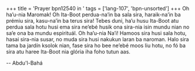 +++
title = 'Prayer bpn12540 in '
tags = ['lang-107', 'bpn-unsorted']
+++
Oh ha’u-nia Maromak! Oh Ita-Boot perdua-na’in ba sala sira, haraik-na’in ba prémiu sira, kasu-na’in ba terus sira!
Tebes duni, ha’u husu Ita-Boot atu perdua sala hotu husi ema sira ne’ebé husik ona sira-nia isin mundu nian no sa’e ona ba mundu espirituál.
Oh ha’u-nia Na’i! Hamoos sira husi sala hotu, hasai sira-nia susar, no muda sira husi nakukun laran ba naroman. Halo sira tama ba jardín ksolok nian, fase sira ho bee ne’ebé moos liu hotu, no fó ba sira atu haree Ita-Boot nia glória iha foho tutun aas.

-- Abdu'l-Bahá
